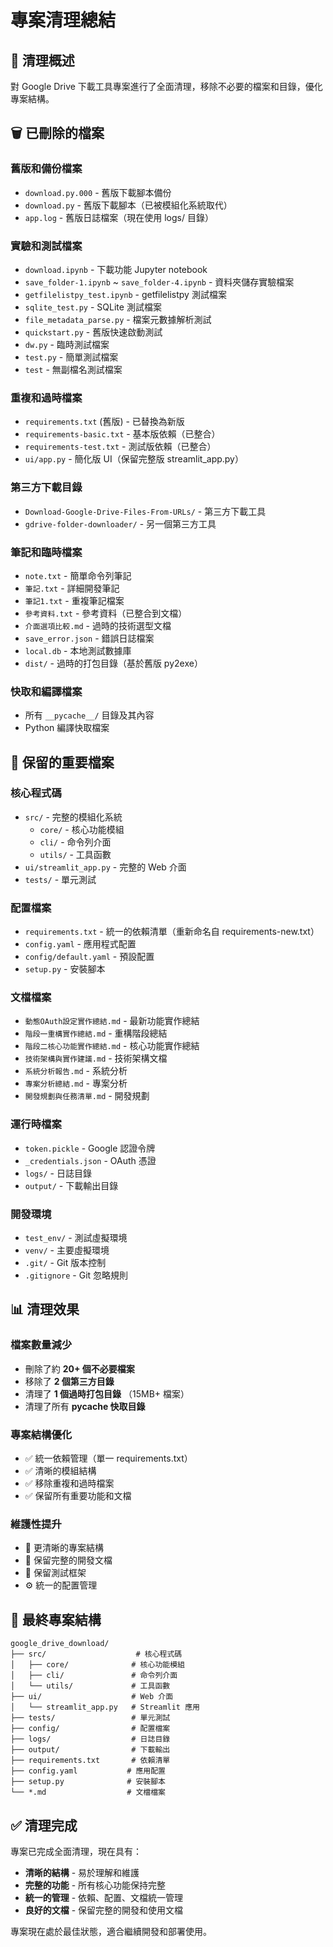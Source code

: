 # 專案清理總結

## 🧹 清理概述

對 Google Drive 下載工具專案進行了全面清理，移除不必要的檔案和目錄，優化專案結構。

## 🗑️ 已刪除的檔案

### **舊版和備份檔案**
- `download.py.000` - 舊版下載腳本備份
- `download.py` - 舊版下載腳本（已被模組化系統取代）
- `app.log` - 舊版日誌檔案（現在使用 logs/ 目錄）

### **實驗和測試檔案**
- `download.ipynb` - 下載功能 Jupyter notebook
- `save_folder-1.ipynb` ~ `save_folder-4.ipynb` - 資料夾儲存實驗檔案
- `getfilelistpy_test.ipynb` - getfilelistpy 測試檔案
- `sqlite_test.py` - SQLite 測試檔案
- `file_metadata_parse.py` - 檔案元數據解析測試
- `quickstart.py` - 舊版快速啟動測試
- `dw.py` - 臨時測試檔案
- `test.py` - 簡單測試檔案
- `test` - 無副檔名測試檔案

### **重複和過時檔案**
- `requirements.txt` (舊版) - 已替換為新版
- `requirements-basic.txt` - 基本版依賴（已整合）
- `requirements-test.txt` - 測試版依賴（已整合）
- `ui/app.py` - 簡化版 UI（保留完整版 streamlit_app.py）

### **第三方下載目錄**
- `Download-Google-Drive-Files-From-URLs/` - 第三方下載工具
- `gdrive-folder-downloader/` - 另一個第三方工具

### **筆記和臨時檔案**
- `note.txt` - 簡單命令列筆記
- `筆記.txt` - 詳細開發筆記
- `筆記1.txt` - 重複筆記檔案
- `參考資料.txt` - 參考資料（已整合到文檔）
- `介面選項比較.md` - 過時的技術選型文檔
- `save_error.json` - 錯誤日誌檔案
- `local.db` - 本地測試數據庫
- `dist/` - 過時的打包目錄（基於舊版 py2exe）

### **快取和編譯檔案**
- 所有 `__pycache__/` 目錄及其內容
- Python 編譯快取檔案

## 📁 保留的重要檔案

### **核心程式碼**
- `src/` - 完整的模組化系統
  - `core/` - 核心功能模組
  - `cli/` - 命令列介面
  - `utils/` - 工具函數
- `ui/streamlit_app.py` - 完整的 Web 介面
- `tests/` - 單元測試

### **配置檔案**
- `requirements.txt` - 統一的依賴清單（重新命名自 requirements-new.txt）
- `config.yaml` - 應用程式配置
- `config/default.yaml` - 預設配置
- `setup.py` - 安裝腳本

### **文檔檔案**
- `動態OAuth設定實作總結.md` - 最新功能實作總結
- `階段一重構實作總結.md` - 重構階段總結
- `階段二核心功能實作總結.md` - 核心功能實作總結
- `技術架構與實作建議.md` - 技術架構文檔
- `系統分析報告.md` - 系統分析
- `專案分析總結.md` - 專案分析
- `開發規劃與任務清單.md` - 開發規劃

### **運行時檔案**
- `token.pickle` - Google 認證令牌
- `_credentials.json` - OAuth 憑證
- `logs/` - 日誌目錄
- `output/` - 下載輸出目錄

### **開發環境**
- `test_env/` - 測試虛擬環境
- `venv/` - 主要虛擬環境
- `.git/` - Git 版本控制
- `.gitignore` - Git 忽略規則

## 📊 清理效果

### **檔案數量減少**
- 刪除了約 **20+ 個不必要檔案**
- 移除了 **2 個第三方目錄**
- 清理了 **1 個過時打包目錄** （15MB+ 檔案）
- 清理了所有 **__pycache__ 快取目錄**

### **專案結構優化**
- ✅ 統一依賴管理（單一 requirements.txt）
- ✅ 清晰的模組結構
- ✅ 移除重複和過時檔案
- ✅ 保留所有重要功能和文檔

### **維護性提升**
- 🔧 更清晰的專案結構
- 📝 保留完整的開發文檔
- 🧪 保留測試框架
- ⚙️ 統一的配置管理

## 🎯 最終專案結構

```
google_drive_download/
├── src/                    # 核心程式碼
│   ├── core/              # 核心功能模組
│   ├── cli/               # 命令列介面
│   └── utils/             # 工具函數
├── ui/                    # Web 介面
│   └── streamlit_app.py   # Streamlit 應用
├── tests/                 # 單元測試
├── config/                # 配置檔案
├── logs/                  # 日誌目錄
├── output/                # 下載輸出
├── requirements.txt       # 依賴清單
├── config.yaml           # 應用配置
├── setup.py              # 安裝腳本
└── *.md                  # 文檔檔案
```

## ✅ 清理完成

專案已完成全面清理，現在具有：
- **清晰的結構** - 易於理解和維護
- **完整的功能** - 所有核心功能保持完整
- **統一的管理** - 依賴、配置、文檔統一管理
- **良好的文檔** - 保留完整的開發和使用文檔

專案現在處於最佳狀態，適合繼續開發和部署使用。 